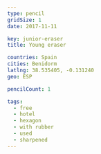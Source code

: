 ```yaml
---
type: pencil
gridSize: 1
date: 2017-11-11

key: junior-eraser
title: Young eraser

countries: Spain
cities: Benidorm
latlng: 38.535405, -0.131240
geo: ESP

pencilCount: 1

tags:
  - free
  - hotel
  - hexagon
  - with rubber
  - used
  - sharpened
---
```

